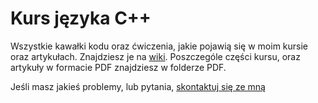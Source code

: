 # Kurs języka C++

Wszystkie kawałki kodu oraz ćwiczenia, jakie pojawią się w moim kursie oraz artykułach.
Znajdziesz je na [wiki](https://github.com/SteelPh0enix/KursCPP/wiki).
Poszczególe części kursu, oraz artykuły w formacie PDF znajdziesz w folderze PDF.

Jeśli masz jakieś problemy, lub pytania, [skontaktuj się ze mną](https://fb.com/steelph0enix)